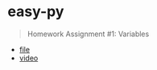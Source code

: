 # easy-py

> Homework Assignment #1: Variables
  
   - [file](./00-variables/main.py)  
   - [video](https://youtu.be/FtjX9egYl1I)  
    
